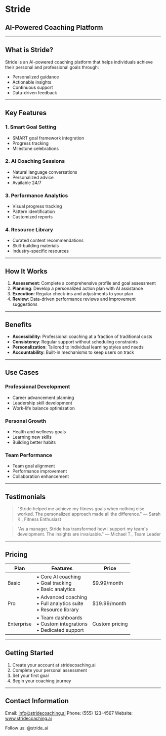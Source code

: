 # Stride

## AI-Powered Coaching Platform

---

## What is Stride?

Stride is an AI-powered coaching platform that helps individuals achieve their personal and professional goals through:

- Personalized guidance
- Actionable insights
- Continuous support
- Data-driven feedback

---

## Key Features

### 1. Smart Goal Setting
- SMART goal framework integration
- Progress tracking
- Milestone celebrations

### 2. AI Coaching Sessions
- Natural language conversations
- Personalized advice
- Available 24/7

### 3. Performance Analytics
- Visual progress tracking
- Pattern identification
- Customized reports

### 4. Resource Library
- Curated content recommendations
- Skill-building materials
- Industry-specific resources

---

## How It Works

1. **Assessment**: Complete a comprehensive profile and goal assessment
2. **Planning**: Develop a personalized action plan with AI assistance
3. **Execution**: Regular check-ins and adjustments to your plan
4. **Review**: Data-driven performance reviews and improvement suggestions

---

## Benefits

- **Accessibility**: Professional coaching at a fraction of traditional costs
- **Consistency**: Regular support without scheduling constraints
- **Personalization**: Tailored to individual learning styles and needs
- **Accountability**: Built-in mechanisms to keep users on track

---

## Use Cases

### Professional Development
- Career advancement planning
- Leadership skill development
- Work-life balance optimization

### Personal Growth
- Health and wellness goals
- Learning new skills
- Building better habits

### Team Performance
- Team goal alignment
- Performance improvement
- Collaboration enhancement

---

## Testimonials

> "Stride helped me achieve my fitness goals when nothing else worked. The personalized approach made all the difference." 
> — Sarah K., Fitness Enthusiast

> "As a manager, Stride has transformed how I support my team's development. The insights are invaluable."
> — Michael T., Team Leader

---

## Pricing

| Plan | Features | Price |
|------|----------|-------|
| Basic | • Core AI coaching<br>• Goal tracking<br>• Basic analytics | $9.99/month |
| Pro | • Advanced coaching<br>• Full analytics suite<br>• Resource library | $19.99/month |
| Enterprise | • Team dashboards<br>• Custom integrations<br>• Dedicated support | Custom pricing |

---

## Getting Started

1. Create your account at stridecoaching.ai
2. Complete your personal assessment
3. Set your first goal
4. Begin your coaching journey

---

## Contact Information

Email: info@stridecoaching.ai
Phone: (555) 123-4567
Website: www.stridecoaching.ai

Follow us: @stride_ai
